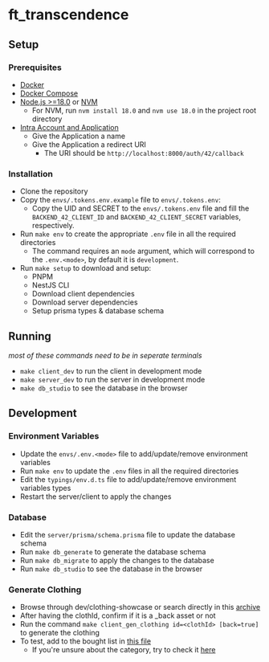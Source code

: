 # ft_transcendence

## Setup

### Prerequisites

- [Docker](https://docs.docker.com/get-docker/)
- [Docker Compose](https://docs.docker.com/compose/install/)
- [Node.js >=18.0](https://nodejs.org/en/download/) or [NVM](https://github.com/nvm-sh/nvm)
  - For NVM, run `nvm install 18.0` and `nvm use 18.0` in the project root directory
- [Intra Account and Application](https://profile.intra.42.fr/oauth/applications/new)
  - Give the Application a name
  - Give the Application a redirect URI
    - The URI should be `http://localhost:8000/auth/42/callback`

### Installation

- Clone the repository
- Copy the `envs/.tokens.env.example` file to `envs/.tokens.env`:
  - Copy the UID and SECRET to the `envs/.tokens.env` file and fill the `BACKEND_42_CLIENT_ID` and `BACKEND_42_CLIENT_SECRET` variables, respectively.
- Run `make env` to create the appropriate `.env` file in all the required directories
  - The command requires an `mode` argument, which will correspond to the `.env.<mode>`, by default it is `development`.
- Run `make setup` to download and setup:
  - PNPM
  - NestJS CLI
  - Download client dependencies
  - Download server dependencies
  - Setup prisma types & database schema

## Running

_most of these commands need to be in seperate terminals_

- `make client_dev` to run the client in development mode
- `make server_dev` to run the server in development mode
- `make db_studio` to see the database in the browser

## Development

### Environment Variables

- Update the `envs/.env.<mode>` file to add/update/remove environment variables
- Run `make env` to update the `.env` files in all the required directories
- Edit the `typings/env.d.ts` file to add/update/remove environment variables types
- Restart the server/client to apply the changes

### Database

- Edit the `server/prisma/schema.prisma` file to update the database schema
- Run `make db_generate` to generate the database schema
- Run `make db_migrate` to apply the changes to the database
- Run `make db_studio` to see the database in the browser

### Generate Clothing

- Browse through dev/clothing-showcase or search directly in this [archive](https://cparchives.miraheze.org/wiki/Clothing)
- After having the clothId, confirm if it is a \_back asset or not
- Run the command `make client_gen_clothing id=<clothId> [back=true]` to generate the clothing
- To test, add to the bought list in [this file](src\client\src\apps\Customization\state.ts)
  - If you're unsure about the category, try to check it [here](https://clubpenguinrewritten.fandom.com/wiki/Club_Penguin_Rewritten_Wiki)
